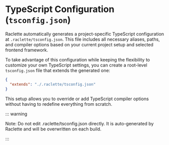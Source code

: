 # TypeScript Configuration (`tsconfig.json`)

Raclette automatically generates a project-specific TypeScript configuration at `.raclette/tsconfig.json`. This file includes all necessary aliases, paths, and compiler options based on your current project setup and selected frontend framework.

To take advantage of this configuration while keeping the flexibility to customize your own TypeScript settings, you can create a root-level `tsconfig.json` file that extends the generated one:

```json
{
  "extends": "./.raclette/tsconfig.json"
}
```

This setup allows you to override or add TypeScript compiler options without having to redefine everything from scratch.

::: warning

Note: Do not edit .raclette/tsconfig.json directly. It is auto-generated by Raclette and will be overwritten on each build.

:::